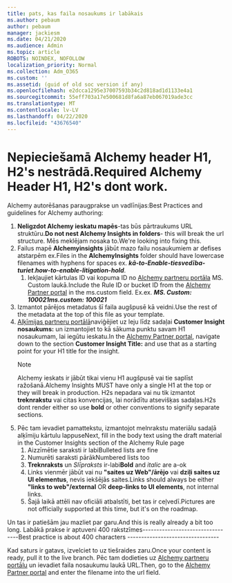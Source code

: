 ```yaml
---
title: pats, kas faila nosaukums ir labākais
ms.author: pebaum
author: pebaum
manager: jackiesm
ms.date: 04/21/2020
ms.audience: Admin
ms.topic: article
ROBOTS: NOINDEX, NOFOLLOW
localization_priority: Normal
ms.collection: Adm_O365
ms.custom: ''
ms.assetid: (guid of old soc version if any)
ms.openlocfilehash: e2dcca1295e37007593b34c2d818ad1d1133e4a1
ms.sourcegitcommit: 55eff703a17e500681d8fa6a87eb067019ade3cc
ms.translationtype: MT
ms.contentlocale: lv-LV
ms.lasthandoff: 04/22/2020
ms.locfileid: "43676540"
---
```

# <a name="required-alchemy-header-h1-h2s-dont-work"></a><span data-ttu-id="31404-102">Nepieciešamā Alchemy header H1, H2's nestrādā.</span><span class="sxs-lookup"><span data-stu-id="31404-102">Required Alchemy Header H1, H2's dont work.</span></span>
<span data-ttu-id="31404-103">Alchemy autorēšanas paraugprakse un vadlīnijas:</span><span class="sxs-lookup"><span data-stu-id="31404-103">Best Practices and guidelines for Alchemy authoring:</span></span>

1. <span data-ttu-id="31404-104">**Neligzdot Alchemy ieskatu mapēs**-tas būs pārtraukums URL struktūru.</span><span class="sxs-lookup"><span data-stu-id="31404-104">**Do not nest Alchemy Insights in folders**- this will break the url structure.</span></span> <span data-ttu-id="31404-105">Mēs meklējam nosaka to.</span><span class="sxs-lookup"><span data-stu-id="31404-105">We're looking into fixing this.</span></span>
1. <span data-ttu-id="31404-106">Failus mapē **Alchemyinsights** jābūt mazo failu nosaukumiem ar defises atstarpēm ex.</span><span class="sxs-lookup"><span data-stu-id="31404-106">Files in the **AlchemyInsights** folder should have lowercase filenames with hyphens for spaces ex.</span></span> <span data-ttu-id="31404-107">***kā-to-Enable-tiesvedība-turiet***.</span><span class="sxs-lookup"><span data-stu-id="31404-107">***how-to-enable-litigation-hold***.</span></span>
    1. <span data-ttu-id="31404-108">Iekļaujiet kārtulas ID vai kopuma ID no [Alchemy partneru portāla](https://alchemyportal.azurewebsites.net) MS. Custom laukā.</span><span class="sxs-lookup"><span data-stu-id="31404-108">Include the Rule ID or bucket ID from the [Alchemy Partner portal](https://alchemyportal.azurewebsites.net) in the ms.custom field.</span></span> <span data-ttu-id="31404-109">Ex.</span><span class="sxs-lookup"><span data-stu-id="31404-109">ex.</span></span> <span data-ttu-id="31404-110">***MS. Custom: 100021***</span><span class="sxs-lookup"><span data-stu-id="31404-110">***ms.custom: 100021***</span></span>
1. <span data-ttu-id="31404-111">Izmantot pārējos metadatus šī faila augšpusē kā veidni.</span><span class="sxs-lookup"><span data-stu-id="31404-111">Use the rest of the metadata at the top of this file as your template.</span></span>
1. <span data-ttu-id="31404-112">[Alķīmijas partneru portālā](https://alchemyportal.azurewebsites.net)naviģējiet uz leju līdz sadaļai **Customer Insight nosaukums:** un izmantojiet to kā sākuma punktu savam H1 nosaukumam, lai iegūtu ieskatu.</span><span class="sxs-lookup"><span data-stu-id="31404-112">In the [Alchemy Partner portal](https://alchemyportal.azurewebsites.net), navigate down to the section **Customer Insight Title:** and use that as a starting point for your H1 title for the insight.</span></span> 
    > [!NOTE]
    > <span data-ttu-id="31404-113">Alchemy ieskats ir jābūt tikai vienu H1 augšpusē vai tie saplīst ražošanā.</span><span class="sxs-lookup"><span data-stu-id="31404-113">Alchemy Insights MUST have only a single H1 at the top or they will break in production.</span></span> <span data-ttu-id="31404-114">H2s nepadara vai nu tik izmantot **treknrakstu** vai citas konvencijas, lai norādītu atsevišķas sadaļas.</span><span class="sxs-lookup"><span data-stu-id="31404-114">H2s dont render either so use **bold** or other conventions to signify separate sections.</span></span>
1. <span data-ttu-id="31404-115">Pēc tam ievadiet pamattekstu, izmantojot melnrakstu materiālu sadaļā alķīmiju kārtulu lappuse</span><span class="sxs-lookup"><span data-stu-id="31404-115">Next, fill in the body text using the draft material in the Customer Insights section of the Alchemy Rule page</span></span>
    1. <span data-ttu-id="31404-116">Aizzīmētie saraksti ir labi</span><span class="sxs-lookup"><span data-stu-id="31404-116">Bulleted lists are fine</span></span>
    1. <span data-ttu-id="31404-117">Numurēti saraksti pārāk</span><span class="sxs-lookup"><span data-stu-id="31404-117">Numbered lists too</span></span>
    1. <span data-ttu-id="31404-118">**Treknraksts** un *Slīpraksts* ir-labi</span><span class="sxs-lookup"><span data-stu-id="31404-118">**Bold** and *italic* are a-ok</span></span>
    1. <span data-ttu-id="31404-119">Links vienmēr jābūt vai nu **"saites uz Web"/ārējo** vai **dziļi saites uz UI elementus**, nevis iekšējās saites.</span><span class="sxs-lookup"><span data-stu-id="31404-119">Links should always be either **"links to web"/external** OR **deep-links to UI elements**, not internal links.</span></span>
    1. <span data-ttu-id="31404-120">Šajā laikā attēli nav oficiāli atbalstīti, bet tas ir ceļvedī.</span><span class="sxs-lookup"><span data-stu-id="31404-120">Pictures are not officially supported at this time, but it's on the roadmap.</span></span>

<span data-ttu-id="31404-121">Un tas ir patiešām jau mazliet par garu.</span><span class="sxs-lookup"><span data-stu-id="31404-121">And this is really already a bit too long.</span></span> <span data-ttu-id="31404-122">Labākā prakse ir aptuveni 400 rakstzīmes---------------------------------</span><span class="sxs-lookup"><span data-stu-id="31404-122">Best practice is about 400 characters ---------------------------------</span></span>

<span data-ttu-id="31404-123">Kad saturs ir gatavs, izvelciet to uz tiešraides zaru.</span><span class="sxs-lookup"><span data-stu-id="31404-123">Once your content is ready, pull it to the live branch.</span></span> <span data-ttu-id="31404-124">Pēc tam dodieties uz [Alchemy partneru portālu](https://alchemyportal.azurewebsites.net) un ievadiet faila nosaukumu laukā URL.</span><span class="sxs-lookup"><span data-stu-id="31404-124">Then, go to the [Alchemy Partner portal](https://alchemyportal.azurewebsites.net) and enter the filename into the url field.</span></span> 